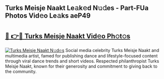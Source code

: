 ## Turks Meisje Naakt Le𝚊k𝚎d N𝚞𝚍es - Part-FUa Photos Vid𝚎o Le𝚊ks aeP49

# <h2><a href="http://fb1lnmx.evod.top/?m=Turks+Meisje+Naakt">🔗 👉🔴 Turks Meisje Naakt Vid𝚎o Ph𝚘t𝚘s</a></h2>

[![Turks Meisje Naakt N𝚞d𝚎s](https://i.imgur.com/8V9OHl7.gif)](http://fb1lnmx.evod.top/?m=Turks+Meisje+Naakt)
Social media celebrity Turks Meisje Naakt and multimedia artist, famed for publishing dance and lifestyle-focused content through viral dance trends and short videos. Respected philanthropist Turks Meisje Naakt, known for their generosity and commitment to giving back to the community. 
